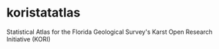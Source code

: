 # koristatatlas
Statistical Atlas for the Florida Geological Survey's Karst Open Research Initiative (KORI)
